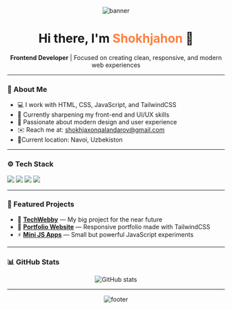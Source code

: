<!-- 🔸 Shokhjahon Professional GitHub Profile README (Gradient Banner Version) 🔸 -->

<p align="center">
  <img src="https://capsule-render.vercel.app/api?type=waving&color=FF7F3F,FFD580&height=220&section=header&text=Welcome%20to%20Shokhjahon’s%20Profile%20🧡&fontColor=ffffff&fontSize=40&animation=fadeIn&fontAlignY=38" alt="banner"/>
</p>

<h1 align="center">Hi there, I'm <span style="color:#FF7F3F;">Shokhjahon</span> 👋</h1>

<p align="center">
  <b>Frontend Developer</b> | Focused on creating clean, responsive, and modern web experiences
</p>

---

### 🧠 About Me
- 💻 I work with HTML, CSS, JavaScript, and TailwindCSS
- 🚀 Currently sharpening my front-end and UI/UX skills  
- 🌱 Passionate about modern design and user experience  
- ✉️ Reach me at: shokhjaxonqalandarov@gmail.com
- 📍Current location: Navoi, Uzbekiston
---

### ⚙️ Tech Stack
<p align="left">
  <img src="https://img.shields.io/badge/HTML5-FF7F3F?style=for-the-badge&logo=html5&logoColor=white"/>
  <img src="https://img.shields.io/badge/CSS3-1572B6?style=for-the-badge&logo=css3&logoColor=white"/>
  <img src="https://img.shields.io/badge/JavaScript-F7DF1E?style=for-the-badge&logo=javascript&logoColor=black"/>
  <img src="https://img.shields.io/badge/TailwindCSS-38B2AC?style=for-the-badge&logo=tailwindcss&logoColor=white"/>
</p>

---

### 📂 Featured Projects
- 🧩 [**TechWebby**](#) — My big project for the near future 
- 🎨 [**Portfolio Website**](#) — Responsive portfolio made with TailwindCSS  
- ⚡ [**Mini JS Apps**](#) — Small but powerful JavaScript experiments  

---

### 📊 GitHub Stats
<p align="center">
  <img src="https://github-readme-stats.vercel.app/api?username=Shokhjahon&show_icons=true&theme=default&title_color=FF7F3F&icon_color=FF7F3F&text_color=333&hide_border=true" alt="GitHub stats"/>
</p>

---

<p align="center">
  <img src="https://capsule-render.vercel.app/api?type=waving&color=FFD580,FF7F3F&height=120&section=footer&text=Build%20·%20Learn%20·%20Repeat%20🧡&fontColor=ffffff&fontSize=24&animation=fadeIn" alt="footer"/>
</p>
